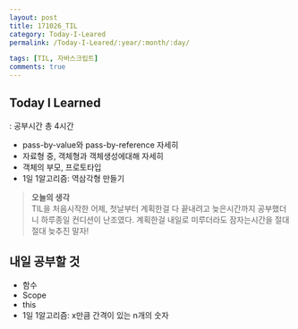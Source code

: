```yaml
---
layout: post
title: 171026_TIL
category: Today-I-Leared
permalink: /Today-I-Leared/:year/:month/:day/

tags: [TIL, 자바스크립트]
comments: true
---
```

## **Today I Learned**
: 공부시간 총 4시간
* pass-by-value와 pass-by-reference 자세히
* 자료형 중, 객체형과 객체생성에대해 자세히
* 객체의 부모, 프로토타입
* 1일 1알고리즘: 역삼각형 만들기

>**오늘의 생각**  
TIL을 처음시작한 어제, 첫날부터 계획한걸 다 끝내려고 늦은시간까지 공부했더니 하루종일 컨디션이 난조였다. 계획한걸 내일로 미루더라도 잠자는시간을 절대 절대 늦추진 말자!

## **내일 공부할 것**
* 함수
* Scope
* this
* 1일 1알고리즘: x만큼 간격이 있는 n개의 숫자